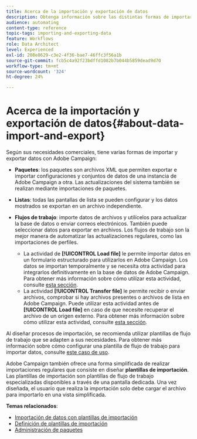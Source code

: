 ```yaml
---
title: Acerca de la importación y exportación de datos
description: Obtenga información sobre las distintas formas de importar y exportar datos con Adobe Campaign.
audience: automating
content-type: reference
topic-tags: importing-and-exporting-data
feature: Workflows
role: Data Architect
level: Experienced
exl-id: 208e8629-c3e2-4f36-bae7-46ffc3f56a1b
source-git-commit: fcb5c4a92f23bdffd1082b7b044b5859dead9d70
workflow-type: tm+mt
source-wordcount: '324'
ht-degree: 24%

---
```


# Acerca de la importación y exportación de datos{#about-data-import-and-export}

Según sus necesidades comerciales, tiene varias formas de importar y exportar datos con Adobe Campaign:

* **Paquetes**: los paquetes son archivos XML que permiten exportar e importar configuraciones y conjuntos de datos de una instancia de Adobe Campaign a otra. Las actualizaciones del sistema también se realizan mediante importaciones de paquetes.
* **Listas**: todas las pantallas de lista se pueden configurar y los datos mostrados se exportan en un archivo independiente.
* **Flujos de trabajo**: importe datos de archivos y utilícelos para actualizar la base de datos o enviar correos electrónicos. También puede seleccionar datos para exportar en archivos. Los flujos de trabajo son la mejor manera de automatizar las actualizaciones regulares, como las importaciones de perfiles.

   * La actividad de **[!UICONTROL Load file]** le permite importar datos en un formulario estructurado para utilizarlos en Adobe Campaign. Los datos se importan temporalmente y se necesita otra actividad para integrarlos definitivamente en la base de datos de Adobe Campaign. Para obtener más información sobre cómo utilizar esta actividad, consulte [esta sección](../../automating/using/load-file.md).
   * La actividad **[!UICONTROL Transfer file]** le permite recibir o enviar archivos, comprobar si hay archivos presentes o archivos de lista en Adobe Campaign. Puede utilizar esta actividad antes de **[!UICONTROL Load file]** en caso de que necesite recuperar el archivo de un origen externo. Para obtener más información sobre cómo utilizar esta actividad, consulte [esta sección](../../automating/using/transfer-file.md).

Al diseñar procesos de importación, se recomienda utilizar plantillas de flujo de trabajo que se adapten a sus necesidades. Para obtener más información sobre cómo configurar una plantilla de flujo de trabajo para importar datos, consulte [este caso de uso](../../automating/using/creating-import-workflow-templates.md).

Adobe Campaign también ofrece una forma simplificada de realizar importaciones regulares que consiste en diseñar **plantillas de importación**. Las plantillas de importación son plantillas de flujo de trabajo especializadas disponibles a través de una pantalla dedicada. Una vez diseñada, el usuario que realiza la importación solo debe cargar el archivo para importarlo en una vista simplificada.

**Temas relacionados**:

* [Importación de datos con plantillas de importación](../../automating/using/importing-data-with-import-templates.md)
* [Definición de plantillas de importación](../../automating/using/importing-data-with-import-templates.md#setting-up-import-templates)
* [Administración de paquetes](../../automating/using/managing-packages.md)
